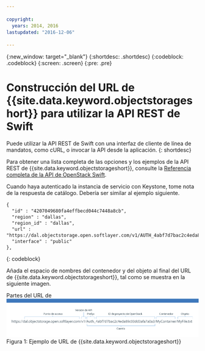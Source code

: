 ```yaml
---

copyright:
  years: 2014, 2016
lastupdated: "2016-12-06"

---
```

{:new_window: target="_blank"}
{:shortdesc: .shortdesc}
{:codeblock: .codeblock}
{:screen: .screen}
{:pre: .pre}


# Construcción del URL de {{site.data.keyword.objectstorageshort}} para utilizar la API REST de Swift

Puede utilizar la API REST de Swift con una interfaz de cliente de línea de mandatos, como cURL, o invocar la API desde la aplicación.
{: shortdesc}


Para obtener una lista completa de las opciones y los ejemplos de la API REST de {{site.data.keyword.objectstorageshort}}, consulte la [Referencia completa de la API de OpenStack Swift](http://developer.openstack.org/api-ref-objectstorage-v1.html).

Cuando haya autenticado la instancia de servicio con Keystone, tome nota de la respuesta de catálogo. Debería ser similar al ejemplo siguiente.

```
{
  "id" : "4207049680fa4effbecd044c7448a8cb",
  "region" : "dallas",
  "region_id" : "dallas",
  "url" : "https://dal.objectstorage.open.softlayer.com/v1/AUTH_4abf7d7bac2c4eda89c03dd3afa7a0a3",
  "interface" : "public"
},
```
{: codeblock}


Añada el espacio de nombres del contenedor y del objeto al final del URL de {{site.data.keyword.objectstorageshort}}, tal como se muestra en la siguiente imagen.

  Partes del URL de ![{{site.data.keyword.objectstorageshort}} mostradas en una imagen de ejemplo](images/swift_URL.png)
  Figura 1: Ejemplo de URL de {{site.data.keyword.objectstorageshort}}
